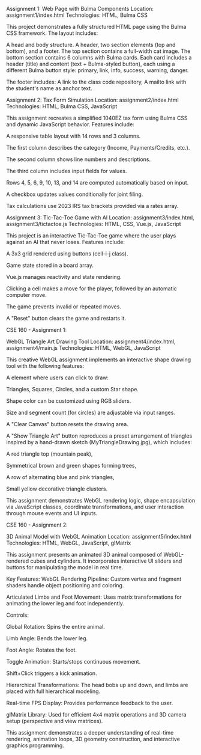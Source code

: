 Assignment 1: Web Page with Bulma Components
Location: assignment1/index.html
Technologies: HTML, Bulma CSS

This project demonstrates a fully structured HTML page using the Bulma CSS framework. The layout includes:

A head and body structure. A header, two section elements (top and bottom), and a footer. The top section contains a full-width cat image. The bottom section contains 6 columns with Bulma cards. Each card includes a header (title) and content (text + Bulma-styled button), each using a different Bulma button style: primary, link, info, success, warning, danger.

The footer includes: A link to the class code repository, A mailto link with the student's name as anchor text.



Assignment 2: Tax Form Simulation
Location: assignment2/index.html
Technologies: HTML, Bulma CSS, JavaScript

This assignment recreates a simplified 1040EZ tax form using Bulma CSS and dynamic JavaScript behavior. Features include:

A responsive table layout with 14 rows and 3 columns.

The first column describes the category (Income, Payments/Credits, etc.).

The second column shows line numbers and descriptions.

The third column includes input fields for values.

Rows 4, 5, 6, 9, 10, 13, and 14 are computed automatically based on input.

A checkbox updates values conditionally for joint filing.

Tax calculations use 2023 IRS tax brackets provided via a rates array.





Assignment 3: Tic-Tac-Toe Game with AI
Location: assignment3/index.html, assignment3/tictactoe.js
Technologies: HTML, CSS, Vue.js, JavaScript

This project is an interactive Tic-Tac-Toe game where the user plays against an AI that never loses. Features include:

A 3x3 grid rendered using buttons (cell-i-j class).

Game state stored in a board array.

Vue.js manages reactivity and state rendering.

Clicking a cell makes a move for the player, followed by an automatic computer move.

The game prevents invalid or repeated moves.

A "Reset" button clears the game and restarts it.



CSE 160 - Assignment 1:

WebGL Triangle Art Drawing Tool
Location: assignment4/index.html, assignment4/main.js
Technologies: HTML, WebGL, JavaScript

This creative WebGL assignment implements an interactive shape drawing tool with the following features:

A <canvas> element where users can click to draw:

Triangles, Squares, Circles, and a custom Star shape.

Shape color can be customized using RGB sliders.

Size and segment count (for circles) are adjustable via input ranges.

A "Clear Canvas" button resets the drawing area.

A "Show Triangle Art" button reproduces a preset arrangement of triangles inspired by a hand-drawn sketch (MyTriangleDrawing.jpg), which includes:

A red triangle top (mountain peak),

Symmetrical brown and green shapes forming trees,

A row of alternating blue and pink triangles,

Small yellow decorative triangle clusters.

This assignment demonstrates WebGL rendering logic, shape encapsulation via JavaScript classes, coordinate transformations, and user interaction through mouse events and UI inputs.



CSE 160 - Assignment 2:

3D Animal Model with WebGL Animation
Location: assignment5/index.html
Technologies: HTML, WebGL, JavaScript, glMatrix

This assignment presents an animated 3D animal composed of WebGL-rendered cubes and cylinders. It incorporates interactive UI sliders and buttons for manipulating the model in real time.

Key Features:
WebGL Rendering Pipeline: Custom vertex and fragment shaders handle object positioning and coloring.

Articulated Limbs and Foot Movement: Uses matrix transformations for animating the lower leg and foot independently.

Controls:

Global Rotation: Spins the entire animal.

Limb Angle: Bends the lower leg.

Foot Angle: Rotates the foot.

Toggle Animation: Starts/stops continuous movement.

Shift+Click triggers a kick animation.

Hierarchical Transformations: The head bobs up and down, and limbs are placed with full hierarchical modeling.

Real-time FPS Display: Provides performance feedback to the user.

glMatrix Library: Used for efficient 4x4 matrix operations and 3D camera setup (perspective and view matrices).

This assignment demonstrates a deeper understanding of real-time rendering, animation loops, 3D geometry construction, and interactive graphics programming.


